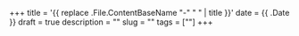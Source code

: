 +++
title = '{{ replace .File.ContentBaseName "-" " " | title }}'
date = {{ .Date }}
draft = true
description = ""
slug = ""
tags = [""]
+++
